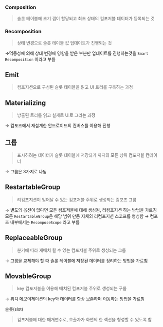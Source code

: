 ### Composition
> 슬롯 테이블에 초기 갭이 할당되고 최초 상태의 컴포저블 데이터가 등록되는 것


### Recomposition

> 상태 변경으로 슬롯 테이블 값 업데이트가 진행되는 것
 

→멱등성에 의해 상태 변경에 영향을 받은 부분만 업데이트를 진행하는것을 `Smart Recomposition` 이라고 부름

## Emit

> 컴포지션으로 구성된 슬롯 데이블을 읽고 UI 트리를 구축하는 과정


## Materializing

> 방출된 트리를 읽고 실제로 UI로 그리는 과정


→ 컴포즈에서 재설계한 안드로이드의 컨버스를 이용해 진행

## 그룹

> 표시하려는 데이터가 슬롯 테이블에 저장되기 까지의 모든 상위 컴포저블 컨테이너
> 

→  그룹은 3가지로 나뉨

## RestartableGroup

> 리컴포지션이 일어날 수 있는 컴포저블 주위로 생성되는 컴포즈 그룹
> 

→ 별도의 옵션이 없다면 모든 컴포저블에 대해 생성됨, 리컴포지션 하는 방법을 가르침 모든 `RestartableGroup`은 해당 범위 만큼 자체의 리컴포지션 스코프를 형성함 
→ 컴포즈 내부에서는 `RecomposeScope` 라고 부름

## ReplaceableGroup

> 분기에 따라 재배치 될 수 있는 컴포저블 주위로 생성되는 그룹


→ 그룹을 교체해야 할 때 슬롯 테이블에 저장된 데이터를 정리하는 방법을 가르침

## MovableGroup

> key 컴포저블을 이용해 배치된 컴포저블 주위로 생성되는 구룹


→ 위치 메모이제이션의 key와 데이터를 항상 보존하며 이동하는 방법을 가르침

슬롯(slot)

> 컴포저블에 대한 매개변수로, 호출자가 화면의 한 섹션을 형성할 수 있도록 함

